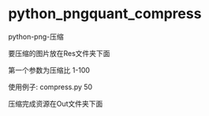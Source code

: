 # python_pngquant_compress
python-png-压缩




要压缩的图片放在Res文件夹下面

第一个参数为压缩比 1-100 

使用例子: compress.py 50

压缩完成资源在Out文件夹下面
